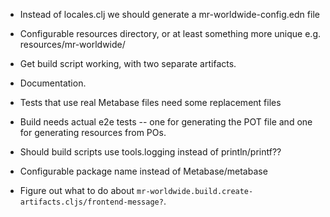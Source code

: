 - Instead of locales.clj we should generate a mr-worldwide-config.edn file

- Configurable resources directory, or at least something more unique e.g.
  resources/mr-worldwide/

- Get build script working, with two separate artifacts.

- Documentation.

- Tests that use real Metabase files need some replacement files

- Build needs actual e2e tests -- one for generating the POT file and one for generating resources from POs.

- Should build scripts use tools.logging instead of println/printf??

- Configurable package name instead of Metabase/metabase

- Figure out what to do about `mr-worldwide.build.create-artifacts.cljs/frontend-message?`.
